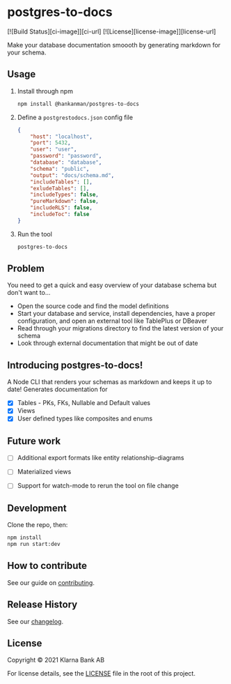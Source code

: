 # postgres-to-docs
[![Build Status][ci-image]][ci-url]
[![License][license-image]][license-url]

Make your database documentation smoooth by generating markdown for your schema.

## Usage

1.  Install through npm
    ```bash
    npm install @hankanman/postgres-to-docs
    ```

2. Define a `postgrestodocs.json` config file
    ```json
    {
        "host": "localhost",
        "port": 5432,
        "user": "user",
        "password": "password",
        "database": "database",
        "schema": "public",
        "output": "docs/schema.md",
        "includeTables": [],
        "exludeTables": [],
        "includeTypes": false,
        "pureMarkdown": false,
        "includeRLS": false,
        "includeToc": false
    }
    ```
3. Run the tool
    ```bash
    postgres-to-docs
    ```

## Problem
You need to get a quick and easy overview of your database schema but don't want to...
* Open the source code and find the model definitions
* Start your database and service, install dependencies, have a proper configuration, and open an external tool like TablePlus or DBeaver
* Read through your migrations directory to find the latest version of your schema
* Look through external documentation that might be out of date


## Introducing postgres-to-docs!
A Node CLI that renders your schemas as markdown and keeps it up to date! Generates documentation for
- [X] Tables - PKs, FKs, Nullable and Default values
- [X] Views
- [X] User defined types like composites and enums

## Future work
- [ ] Additional export formats like entity relationship-diagrams
- [ ] Materialized views
- [ ] Support for watch-mode to rerun the tool on file change


## Development
Clone the repo, then:

```bash
npm install
npm run start:dev
```

## How to contribute

See our guide on [contributing](.github/CONTRIBUTING.md).

## Release History

See our [changelog](CHANGELOG.md).

## License

Copyright © 2021 Klarna Bank AB

For license details, see the [LICENSE](LICENSE) file in the root of this project.
